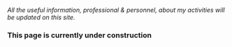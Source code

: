 
*All the useful information, professional & personnel, about my activities will be updated on this site.*

### This page is currently under construction
